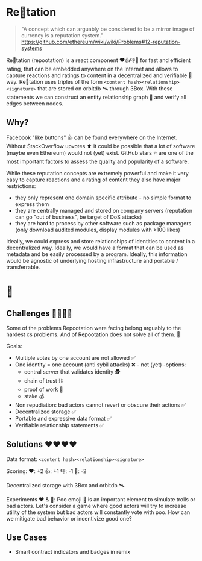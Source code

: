 # Re💩tation

>"A concept which can arguably be considered to be a mirror image of currency is a reputation system."
https://github.com/ethereum/wiki/wiki/Problems#12-reputation-systems

Re💩tation (repootation) is a react component ❤️👍👎💩 for fast and efficient rating, that can be embedded anywhere on the Internet and allows to capture reactions and ratings to content in a decentralized and verifiable 🔑 way.
Re💩tation uses triples of the form `<content hash><relationship><signature>` that are stored on orbitdb 🛰️ through 3Box.
With these statements we can construct an entity relationship graph 🌳 and verify all edges between nodes.

## Why?
Facebook "like buttons"  👍 can be found everywhere on the Internet.
Without StackOverflow upvotes ⬆️ it could be possible that a lot of software (maybe even Ethereum) would not (yet) exist.
GitHub stars ⭐ are one of the most important factors to assess the quality and popularity of a software.

While these reputation concepts are extremely powerful and make it very easy to capture reactions and a rating of content they also have major restrictions:
- they only represent one domain specific attribute - no simple format to express them
- they are centrally managed and stored on company servers (reputation can go "out of business", be target of DoS attacks)
- they are hard to process by other software such as package managers (only download audited modules, display modules with >100 likes)

Ideally, we could express and store relationships of identities to content in a decentralized way.
Ideally, we would have a format that can be used as metadata and be easily processed by a program.
Ideally, this information would be agnostic of underlying hosting infrastructure and portable / transferrable.

# 💯

## Challenges 💩💩💩💩
Some of the problems Repootation were facing belong arguably to the hardest cs problems.
And of Repootation does not solve all of them. 💩

Goals:
- Multiple votes by one account are not allowed ✅</li>
- One identity = one account (anti sybil attacks) ❌ - not (yet) 
  -options:
  - central server that validates identity 🕵️
  - chain of trust ⛓️
  - proof of work 🔨
  - stake 💰
- Non repudiation: bad actors cannot revert or obscure their actions ✅
- Decentralized storage ✅
- Portable and expressive data format ✅
- Verifiable relationship statements ✅

## Solutions ❤️️️️❤️️️️❤️️️️❤️️️️

Data format:
`<content hash><relationship><signature>`

Scoring:
❤️: +2
👍: +1
👎: -1
💩: -2

Decentralized storage with 3Box and orbitdb 🛰️

Experiments ❤️ & 💩:
Poo emoji 💩 is an important element to simulate trolls or bad actors.
Let's consider a game where good actors will try to increase utility of the system but bad actors will constantly vote with poo.
How can we mitigate bad behavior or incentivize good one?

## Use Cases
- Smart contract indicators and badges in remix
